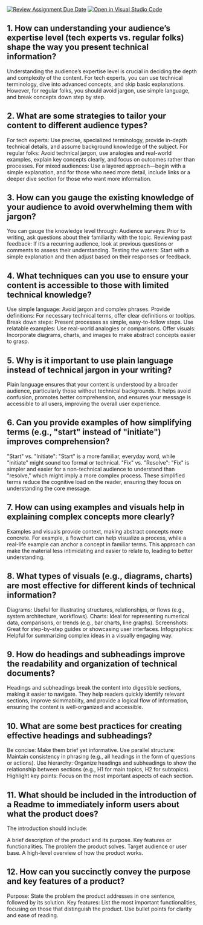 [![Review Assignment Due Date](https://classroom.github.com/assets/deadline-readme-button-22041afd0340ce965d47ae6ef1cefeee28c7c493a6346c4f15d667ab976d596c.svg)](https://classroom.github.com/a/zsAR-pyY)
[![Open in Visual Studio Code](https://classroom.github.com/assets/open-in-vscode-2e0aaae1b6195c2367325f4f02e2d04e9abb55f0b24a779b69b11b9e10269abc.svg)](https://classroom.github.com/online_ide?assignment_repo_id=18513479&assignment_repo_type=AssignmentRepo)
## 1. How can understanding your audience’s expertise level (tech experts vs. regular folks) shape the way you present technical information?
Understanding the audience’s expertise level is crucial in deciding the depth and complexity of the content. For tech experts, you can use technical terminology, dive into advanced concepts, and skip basic explanations. However, for regular folks, you should avoid jargon, use simple language, and break concepts down step by step.

## 2. What are some strategies to tailor your content to different audience types?
For tech experts: Use precise, specialized terminology, provide in-depth technical details, and assume background knowledge of the subject.
For regular folks: Avoid technical jargon, use analogies and real-world examples, explain key concepts clearly, and focus on outcomes rather than processes.
For mixed audiences: Use a layered approach—begin with a simple explanation, and for those who need more detail, include links or a deeper dive section for those who want more information.

## 3. How can you gauge the existing knowledge of your audience to avoid overwhelming them with jargon?
You can gauge the knowledge level through:
Audience surveys: Prior to writing, ask questions about their familiarity with the topic.
Reviewing past feedback: If it’s a recurring audience, look at previous questions or comments to assess their understanding.
Testing the waters: Start with a simple explanation and then adjust based on their responses or feedback.

## 4. What techniques can you use to ensure your content is accessible to those with limited technical knowledge?
Use simple language: Avoid jargon and complex phrases.
Provide definitions: For necessary technical terms, offer clear definitions or tooltips.
Break down steps: Present processes as simple, easy-to-follow steps.
Use relatable examples: Use real-world analogies or comparisons.
Offer visuals: Incorporate diagrams, charts, and images to make abstract concepts easier to grasp.

## 5. Why is it important to use plain language instead of technical jargon in your writing?
Plain language ensures that your content is understood by a broader audience, particularly those without technical backgrounds. It helps avoid confusion, promotes better comprehension, and ensures your message is accessible to all users, improving the overall user experience.

## 6. Can you provide examples of how simplifying terms (e.g., "start" instead of "initiate") improves comprehension?
"Start" vs. "Initiate": "Start" is a more familiar, everyday word, while "initiate" might sound too formal or technical.
"Fix" vs. "Resolve": "Fix" is simpler and easier for a non-technical audience to understand than "resolve," which might imply a more complex process.
These simplified terms reduce the cognitive load on the reader, ensuring they focus on understanding the core message.

## 7. How can using examples and visuals help in explaining complex concepts more clearly?
Examples and visuals provide context, making abstract concepts more concrete. For example, a flowchart can help visualize a process, while a real-life example can anchor a concept in familiar terms. This approach can make the material less intimidating and easier to relate to, leading to better understanding.

## 8. What types of visuals (e.g., diagrams, charts) are most effective for different kinds of technical information?
Diagrams: Useful for illustrating structures, relationships, or flows (e.g., system architecture, workflows).
Charts: Ideal for representing numerical data, comparisons, or trends (e.g., bar charts, line graphs).
Screenshots: Great for step-by-step guides or showcasing user interfaces.
Infographics: Helpful for summarizing complex ideas in a visually engaging way.

## 9. How do headings and subheadings improve the readability and organization of technical documents?
Headings and subheadings break the content into digestible sections, making it easier to navigate. They help readers quickly identify relevant sections, improve skimmability, and provide a logical flow of information, ensuring the content is well-organized and accessible.

## 10. What are some best practices for creating effective headings and subheadings?
Be concise: Make them brief yet informative.
Use parallel structure: Maintain consistency in phrasing (e.g., all headings in the form of questions or actions).
Use hierarchy: Organize headings and subheadings to show the relationship between sections (e.g., H1 for main topics, H2 for subtopics).
Highlight key points: Focus on the most important aspects of each section.

## 11. What should be included in the introduction of a Readme to immediately inform users about what the product does?
The introduction should include:

A brief description of the product and its purpose.
Key features or functionalities.
The problem the product solves.
Target audience or user base.
A high-level overview of how the product works.

## 12. How can you succinctly convey the purpose and key features of a product?
Purpose: State the problem the product addresses in one sentence, followed by its solution.
Key features: List the most important functionalities, focusing on those that distinguish the product. Use bullet points for clarity and ease of reading.












